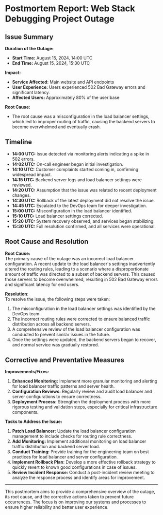 # Postmortem Report: Web Stack Debugging Project Outage

## Issue Summary

**Duration of the Outage:**  
- **Start Time:** August 15, 2024, 14:00 UTC
- **End Time:** August 15, 2024, 15:30 UTC

**Impact:**  
- **Service Affected:** Main website and API endpoints
- **User Experience:** Users experienced 502 Bad Gateway errors and significant latency.
- **Affected Users:** Approximately 80% of the user base

**Root Cause:**  
- The root cause was a misconfiguration in the load balancer settings, which led to improper routing of traffic, causing the backend servers to become overwhelmed and eventually crash.

## Timeline

- **14:00 UTC:** Issue detected via monitoring alerts indicating a spike in 502 errors.
- **14:02 UTC:** On-call engineer began initial investigation.
- **14:10 UTC:** Customer complaints started coming in, confirming widespread impact.
- **14:15 UTC:** Backend server logs and load balancer settings were reviewed.
- **14:20 UTC:** Assumption that the issue was related to recent deployment changes.
- **14:30 UTC:** Rollback of the latest deployment did not resolve the issue.
- **14:45 UTC:** Escalated to the DevOps team for deeper investigation.
- **15:00 UTC:** Misconfiguration in the load balancer identified.
- **15:10 UTC:** Load balancer settings corrected.
- **15:20 UTC:** System recovery observed, and services began stabilizing.
- **15:30 UTC:** Full resolution confirmed, and all services were operational.

## Root Cause and Resolution

**Root Cause:**  
The primary cause of the outage was an incorrect load balancer configuration. A recent update to the load balancer's settings inadvertently altered the routing rules, leading to a scenario where a disproportionate amount of traffic was directed to a subset of backend servers. This caused those servers to become overwhelmed, resulting in 502 Bad Gateway errors and significant latency for end users.

**Resolution:**  
To resolve the issue, the following steps were taken:
1. The misconfiguration in the load balancer settings was identified by the DevOps team.
2. The incorrect routing rules were corrected to ensure balanced traffic distribution across all backend servers.
3. A comprehensive review of the load balancer configuration was conducted to prevent similar issues in the future.
4. Once the settings were updated, the backend servers began to recover, and normal service was gradually restored.

## Corrective and Preventative Measures

**Improvements/Fixes:**
1. **Enhanced Monitoring:** Implement more granular monitoring and alerting for load balancer traffic patterns and server health.
2. **Configuration Reviews:** Regularly review and audit load balancer and server configurations to ensure correctness.
3. **Deployment Process:** Strengthen the deployment process with more rigorous testing and validation steps, especially for critical infrastructure components.

**Tasks to Address the Issue:**
1. **Patch Load Balancer:** Update the load balancer configuration management to include checks for routing rule correctness.
2. **Add Monitoring:** Implement additional monitoring on load balancer traffic distribution and backend server load.
3. **Conduct Training:** Provide training for the engineering team on best practices for load balancer and server configuration.
4. **Implement Rollback Plan:** Develop a more effective rollback strategy to quickly revert to known good configurations in case of issues.
5. **Review Incident Response:** Conduct a post-incident review meeting to analyze the response process and identify areas for improvement.

---

This postmortem aims to provide a comprehensive overview of the outage, its root cause, and the corrective actions taken to prevent future occurrences. The focus is on improving our systems and processes to ensure higher reliability and better user experience.
